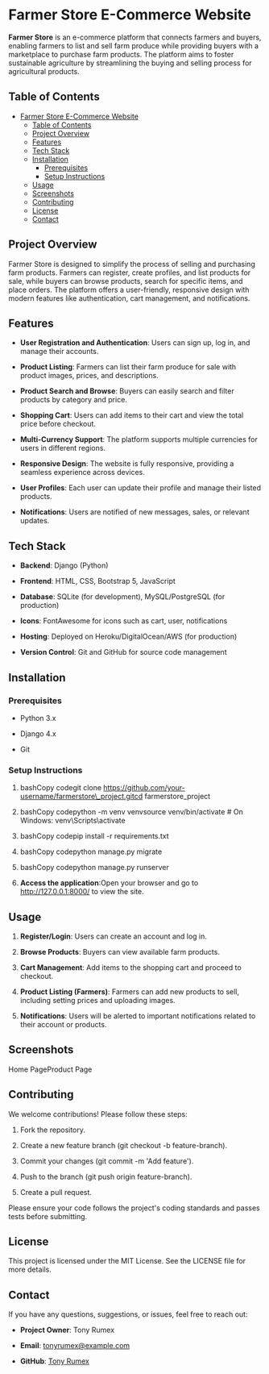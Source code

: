Farmer Store E-Commerce Website
===============================

**Farmer Store** is an e-commerce platform that connects farmers and buyers, enabling farmers to list and sell farm produce while providing buyers with a marketplace to purchase farm products. The platform aims to foster sustainable agriculture by streamlining the buying and selling process for agricultural products.

Table of Contents
-----------------

- [Farmer Store E-Commerce Website](#farmer-store-e-commerce-website)
  - [Table of Contents](#table-of-contents)
  - [Project Overview](#project-overview)
  - [Features](#features)
  - [Tech Stack](#tech-stack)
  - [Installation](#installation)
    - [Prerequisites](#prerequisites)
    - [Setup Instructions](#setup-instructions)
  - [Usage](#usage)
  - [Screenshots](#screenshots)
  - [Contributing](#contributing)
  - [License](#license)
  - [Contact](#contact)
    

Project Overview
----------------

Farmer Store is designed to simplify the process of selling and purchasing farm products. Farmers can register, create profiles, and list products for sale, while buyers can browse products, search for specific items, and place orders. The platform offers a user-friendly, responsive design with modern features like authentication, cart management, and notifications.

Features
--------

*   **User Registration and Authentication**: Users can sign up, log in, and manage their accounts.
    
*   **Product Listing**: Farmers can list their farm produce for sale with product images, prices, and descriptions.
    
*   **Product Search and Browse**: Buyers can easily search and filter products by category and price.
    
*   **Shopping Cart**: Users can add items to their cart and view the total price before checkout.
    
*   **Multi-Currency Support**: The platform supports multiple currencies for users in different regions.
    
*   **Responsive Design**: The website is fully responsive, providing a seamless experience across devices.
    
*   **User Profiles**: Each user can update their profile and manage their listed products.
    
*   **Notifications**: Users are notified of new messages, sales, or relevant updates.
    

Tech Stack
----------

*   **Backend**: Django (Python)
    
*   **Frontend**: HTML, CSS, Bootstrap 5, JavaScript
    
*   **Database**: SQLite (for development), MySQL/PostgreSQL (for production)
    
*   **Icons**: FontAwesome for icons such as cart, user, notifications
    
*   **Hosting**: Deployed on Heroku/DigitalOcean/AWS (for production)
    
*   **Version Control**: Git and GitHub for source code management
    

Installation
------------

### Prerequisites

*   Python 3.x
    
*   Django 4.x
    
*   Git
    

### Setup Instructions

1.  bashCopy codegit clone https://github.com/your-username/farmerstore\_project.gitcd farmerstore\_project
    
2.  bashCopy codepython -m venv venvsource venv/bin/activate # On Windows: venv\\Scripts\\activate
    
3.  bashCopy codepip install -r requirements.txt
    
4.  bashCopy codepython manage.py migrate
    
5.  bashCopy codepython manage.py runserver
    
6.  **Access the application**:Open your browser and go to http://127.0.0.1:8000/ to view the site.
    

Usage
-----

1.  **Register/Login**: Users can create an account and log in.
    
2.  **Browse Products**: Buyers can view available farm products.
    
3.  **Cart Management**: Add items to the shopping cart and proceed to checkout.
    
4.  **Product Listing (Farmers)**: Farmers can add new products to sell, including setting prices and uploading images.
    
5.  **Notifications**: Users will be alerted to important notifications related to their account or products.
    

Screenshots
-----------

Home PageProduct Page

Contributing
------------

We welcome contributions! Please follow these steps:

1.  Fork the repository.
    
2.  Create a new feature branch (git checkout -b feature-branch).
    
3.  Commit your changes (git commit -m 'Add feature').
    
4.  Push to the branch (git push origin feature-branch).
    
5.  Create a pull request.
    

Please ensure your code follows the project's coding standards and passes tests before submitting.

License
-------

This project is licensed under the MIT License. See the LICENSE file for more details.

Contact
-------

If you have any questions, suggestions, or issues, feel free to reach out:

*   **Project Owner**: Tony Rumex
    
*   **Email**: tonyrumex@example.com
    
*   **GitHub**: [Tony Rumex](https://github.com/flexcodemic/bajam_website)
